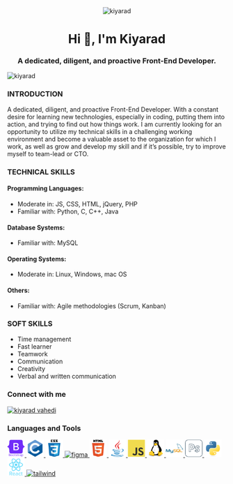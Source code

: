 <div align="center">
   <img src="https://github.com/kiyarad/kiyarad/assets/106317859/7d22b943-08fc-4654-8add-5c013f4abe11" alt="kiyarad" height="230" / > 
</div>



<h1 align="center">Hi 👋, I'm Kiyarad</h1>

<h3 align="center">A dedicated, diligent, and proactive Front-End Developer.</h3>

<p align="left"> <img src="https://komarev.com/ghpvc/?username=kiyarad&label=Profile%20views&color=0e75b6&style=flat" alt="kiyarad" /> </p>

<h3 align="left">INTRODUCTION</h3>

<p align='left'> 
A dedicated, diligent, and proactive Front-End Developer. With a constant
desire for learning new technologies, especially in coding, putting them into
action, and trying to find out how things work. I am currently looking for an
opportunity to utilize my technical skills in a challenging working environment
and become a valuable asset to the organization for which I work, as well as
grow and develop my skill and if it’s possible, try to improve myself to team-lead
or CTO.
</p>




<h3 align="left">TECHNICAL SKILLS</h3>

<h4 align="left">Programming Languages:</h4>

- Moderate in: JS, CSS, HTML, jQuery, PHP
- Familiar with: Python, C, C++, Java

<h4 align="left">Database Systems:</h4>

- Familiar with: MySQL

<h4 align="left">Operating Systems:</h4>

- Moderate in: Linux, Windows, mac OS

<h4 align="left">Others:</h4>

- Familiar with: Agile methodologies (Scrum, Kanban)




<h3 align="left">SOFT SKILLS</h3>

- Time management
- Fast learner
- Teamwork
- Communication
- Creativity
- Verbal and written communication




<h3 align="left">Connect with me</h3>
<p align="left">
<a href="https://linkedin.com/in/kiyarad vahedi" target="blank"><img align="center" src="https://raw.githubusercontent.com/rahuldkjain/github-profile-readme-generator/master/src/images/icons/Social/linked-in-alt.svg" alt="kiyarad vahedi" height="30" width="40" /></a>
</p>

<h3 align="left">Languages and Tools</h3>
<p align="left"> <a href="https://getbootstrap.com" target="_blank" rel="noreferrer"> <img src="https://raw.githubusercontent.com/devicons/devicon/master/icons/bootstrap/bootstrap-plain-wordmark.svg" alt="bootstrap" width="40" height="40"/> </a> <a href="https://www.cprogramming.com/" target="_blank" rel="noreferrer"> <img src="https://raw.githubusercontent.com/devicons/devicon/master/icons/c/c-original.svg" alt="c" width="40" height="40"/> </a> <a href="https://www.w3schools.com/css/" target="_blank" rel="noreferrer"> <img src="https://raw.githubusercontent.com/devicons/devicon/master/icons/css3/css3-original-wordmark.svg" alt="css3" width="40" height="40"/> </a> <a href="https://www.figma.com/" target="_blank" rel="noreferrer"> <img src="https://www.vectorlogo.zone/logos/figma/figma-icon.svg" alt="figma" width="40" height="40"/> </a> <a href="https://www.w3.org/html/" target="_blank" rel="noreferrer"> <img src="https://raw.githubusercontent.com/devicons/devicon/master/icons/html5/html5-original-wordmark.svg" alt="html5" width="40" height="40"/> </a> <a href="https://www.java.com" target="_blank" rel="noreferrer"> <img src="https://raw.githubusercontent.com/devicons/devicon/master/icons/java/java-original.svg" alt="java" width="40" height="40"/> </a> <a href="https://developer.mozilla.org/en-US/docs/Web/JavaScript" target="_blank" rel="noreferrer"> <img src="https://raw.githubusercontent.com/devicons/devicon/master/icons/javascript/javascript-original.svg" alt="javascript" width="40" height="40"/> </a> <a href="https://www.linux.org/" target="_blank" rel="noreferrer"> <img src="https://raw.githubusercontent.com/devicons/devicon/master/icons/linux/linux-original.svg" alt="linux" width="40" height="40"/> </a> <a href="https://www.mysql.com/" target="_blank" rel="noreferrer"> <img src="https://raw.githubusercontent.com/devicons/devicon/master/icons/mysql/mysql-original-wordmark.svg" alt="mysql" width="40" height="40"/> </a> <a href="https://www.photoshop.com/en" target="_blank" rel="noreferrer"> <img src="https://raw.githubusercontent.com/devicons/devicon/master/icons/photoshop/photoshop-line.svg" alt="photoshop" width="40" height="40"/> </a> <a href="https://www.python.org" target="_blank" rel="noreferrer"> <img src="https://raw.githubusercontent.com/devicons/devicon/master/icons/python/python-original.svg" alt="python" width="40" height="40"/> </a> <a href="https://reactjs.org/" target="_blank" rel="noreferrer"> <img src="https://raw.githubusercontent.com/devicons/devicon/master/icons/react/react-original-wordmark.svg" alt="react" width="40" height="40"/> </a> <a href="https://tailwindcss.com/" target="_blank" rel="noreferrer"> <img src="https://www.vectorlogo.zone/logos/tailwindcss/tailwindcss-icon.svg" alt="tailwind" width="40" height="40"/> </a> </p>

